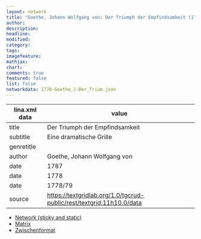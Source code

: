 ```yaml
---
layout: network
title: "Goethe, Johann Wolfgang von: Der Triumph der Empfindsamkeit (1778)"
author:
description:
headline:
modified:
category:
tags:
imagefeature: 
mathjax: 
chart: 
comments: true
featured: false
list: false
networkdata: 1778-Goethe_J-Der_Trium.json
---
```

lina.xml data  | value
------------- | -------------
title|Der Triumph der Empfindsamkeit
subtitle|Eine dramatische Grille
genretitle|
author|Goethe, Johann Wolfgang von
date|1787
date|1778
date|1778/79
source|https://textgridlab.org/1.0/tgcrud-public/rest/textgrid:11h10.0/data


* [Network (sticky and static)](/network130)
* [Matrix](/matrix130)
* [Zwischenformat](/lina130 )
